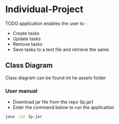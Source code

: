# Individual-Project
TODO application enables the  user to :
- Create tasks
- Update tasks
- Remove tasks
- Save tasks to a text file and retrieve the same.

## Class Diagram
Class diagram can be found int he assets folder

### User manual

- Download jar file from the repo (Ip.jar)
- Enter the command below to run the application

```bash
java -jar Ip.jar



